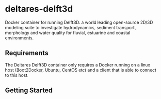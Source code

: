 # deltares-delft3d
Docker container for running Delft3D: a world leading open-source 2D/3D modeling suite to investigate hydrodynamics, sediment transport, morphology and water quality for fluvial, estuarine and coastal environments.

## Requirements
The Deltares Delft3D container only requires a Docker running on a linux host (Boot2Docker, Ubuntu, CentOS etc) and a client that is able to connect to this host. 

## Getting Started
